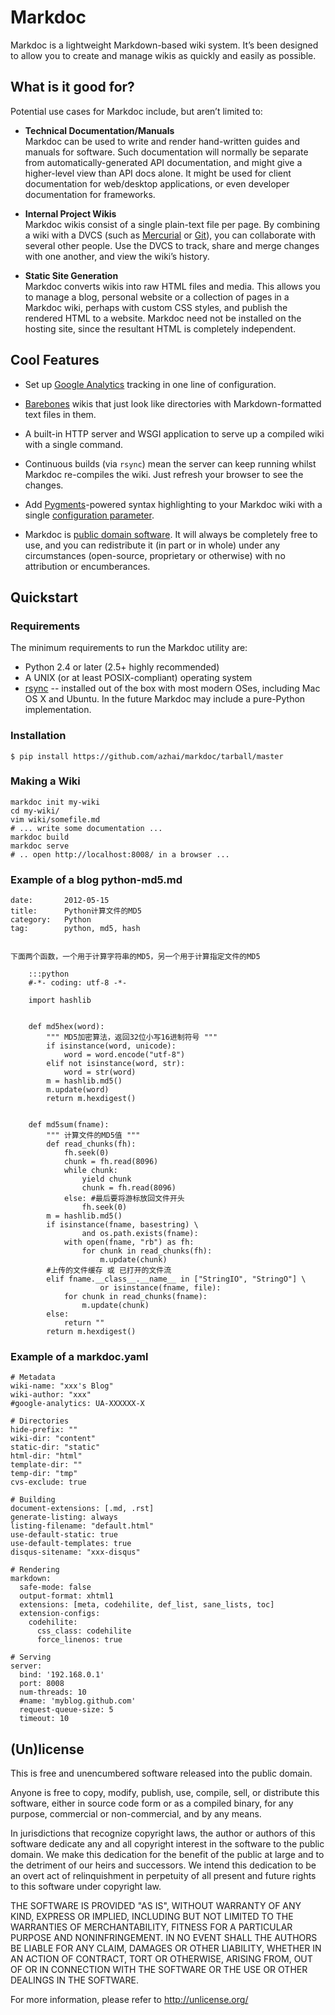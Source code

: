 # Markdoc

Markdoc is a lightweight Markdown-based wiki system. It’s been designed to allow
you to create and manage wikis as quickly and easily as possible.


## What is it good for?

Potential use cases for Markdoc include, but aren’t limited to:

*   **Technical Documentation/Manuals**  
    Markdoc can be used to write and render hand-written guides and manuals for
    software. Such documentation will normally be separate from
    automatically-generated API documentation, and might give a higher-level
    view than API docs alone. It might be used for client documentation for
    web/desktop applications, or even developer documentation for frameworks.

*   **Internal Project Wikis**  
    Markdoc wikis consist of a single plain-text file per page. By combining a
    wiki with a DVCS (such as [Mercurial][] or [Git][]), you can collaborate
    with several other people. Use the DVCS to track, share and merge changes
    with one another, and view the wiki’s history.
    
  [Mercurial]: http://mercurial.selenic.com/
  [Git]: http://git-scm.com/

*   **Static Site Generation**  
    Markdoc converts wikis into raw HTML files and media. This allows you to
    manage a blog, personal website or a collection of pages in a Markdoc wiki,
    perhaps with custom CSS styles, and publish the rendered HTML to a website.
    Markdoc need not be installed on the hosting site, since the resultant HTML
    is completely independent.


## Cool Features

*   Set up [Google Analytics][] tracking in one line of configuration.

*   [Barebones][] wikis that just look like directories with Markdown-formatted
    text files in them.

*   A built-in HTTP server and WSGI application to serve up a compiled wiki with
    a single command.

*   Continuous builds (via `rsync`) mean the server can keep running whilst
    Markdoc re-compiles the wiki. Just refresh your browser to see the changes.

*   Add [Pygments][]-powered syntax highlighting to your Markdoc wiki with a
    single [configuration parameter][syntax-highlighting].

*   Markdoc is [public domain software][licensing]. It will always be completely
    free to use, and you can redistribute it (in part or in whole) under any
    circumstances (open-source, proprietary or otherwise) with no attribution or
    encumberances.

[google analytics]: http://markdoc.org/ref/configuration#metadata
[barebones]: http://markdoc.org/tips/barebones
[pygments]: http://pygments.org/
[syntax-highlighting]: http://markdoc.org/tips/syntax-highlighting
[licensing]: http://markdoc.org/about#license


## Quickstart

### Requirements

The minimum requirements to run the Markdoc utility are:

  * Python 2.4 or later (2.5+ highly recommended)
  * A UNIX (or at least POSIX-compliant) operating system
  * [rsync](http://www.samba.org/rsync/) -- installed out of the box with most
    modern OSes, including Mac OS X and Ubuntu. In the future Markdoc may
    include a pure-Python implementation.


### Installation

    $ pip install https://github.com/azhai/markdoc/tarball/master


### Making a Wiki

    markdoc init my-wiki
    cd my-wiki/
    vim wiki/somefile.md
    # ... write some documentation ...
    markdoc build
    markdoc serve
    # .. open http://localhost:8008/ in a browser ...
    
    
### Example of a blog python-md5.md

    date:       2012-05-15
    title:      Python计算文件的MD5
    category:   Python
    tag:        python, md5, hash


    下面两个函数，一个用于计算字符串的MD5，另一个用于计算指定文件的MD5

        :::python
        #-*- coding: utf-8 -*-

        import hashlib


        def md5hex(word):
            """ MD5加密算法，返回32位小写16进制符号 """
            if isinstance(word, unicode):
                word = word.encode("utf-8")
            elif not isinstance(word, str):
                word = str(word)
            m = hashlib.md5()
            m.update(word)
            return m.hexdigest()


        def md5sum(fname):
            """ 计算文件的MD5值 """
            def read_chunks(fh):
                fh.seek(0)
                chunk = fh.read(8096)
                while chunk:
                    yield chunk
                    chunk = fh.read(8096)
                else: #最后要将游标放回文件开头
                    fh.seek(0)
            m = hashlib.md5()
            if isinstance(fname, basestring) \
                    and os.path.exists(fname):
                with open(fname, "rb") as fh:
                    for chunk in read_chunks(fh):
                        m.update(chunk)
            #上传的文件缓存 或 已打开的文件流
            elif fname.__class__.__name__ in ["StringIO", "StringO"] \
                        or isinstance(fname, file):
                for chunk in read_chunks(fname):
                    m.update(chunk)
            else:
                return ""
            return m.hexdigest()
    
    
### Example of a markdoc.yaml
    
    # Metadata
    wiki-name: "xxx's Blog"
    wiki-author: "xxx"
    #google-analytics: UA-XXXXXX-X

    # Directories
    hide-prefix: ""
    wiki-dir: "content"
    static-dir: "static"
    html-dir: "html"
    template-dir: ""
    temp-dir: "tmp"
    cvs-exclude: true

    # Building
    document-extensions: [.md, .rst]
    generate-listing: always
    listing-filename: "default.html"
    use-default-static: true
    use-default-templates: true
    disqus-sitename: "xxx-disqus"

    # Rendering
    markdown:
      safe-mode: false
      output-format: xhtml1
      extensions: [meta, codehilite, def_list, sane_lists, toc]
      extension-configs:
        codehilite:
          css_class: codehilite
          force_linenos: true

    # Serving
    server:
      bind: '192.168.0.1'
      port: 8008
      num-threads: 10
      #name: 'myblog.github.com'
      request-queue-size: 5
      timeout: 10


## (Un)license

This is free and unencumbered software released into the public domain.

Anyone is free to copy, modify, publish, use, compile, sell, or
distribute this software, either in source code form or as a compiled
binary, for any purpose, commercial or non-commercial, and by any
means.

In jurisdictions that recognize copyright laws, the author or authors
of this software dedicate any and all copyright interest in the
software to the public domain. We make this dedication for the benefit
of the public at large and to the detriment of our heirs and
successors. We intend this dedication to be an overt act of
relinquishment in perpetuity of all present and future rights to this
software under copyright law.

THE SOFTWARE IS PROVIDED "AS IS", WITHOUT WARRANTY OF ANY KIND,
EXPRESS OR IMPLIED, INCLUDING BUT NOT LIMITED TO THE WARRANTIES OF
MERCHANTABILITY, FITNESS FOR A PARTICULAR PURPOSE AND NONINFRINGEMENT.
IN NO EVENT SHALL THE AUTHORS BE LIABLE FOR ANY CLAIM, DAMAGES OR
OTHER LIABILITY, WHETHER IN AN ACTION OF CONTRACT, TORT OR OTHERWISE,
ARISING FROM, OUT OF OR IN CONNECTION WITH THE SOFTWARE OR THE USE OR
OTHER DEALINGS IN THE SOFTWARE.

For more information, please refer to <http://unlicense.org/>
